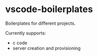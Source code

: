 # vscode-boilerplates

Boilerplates for different projects.

Currently supports:

* c code
* server creation and provisioning 
